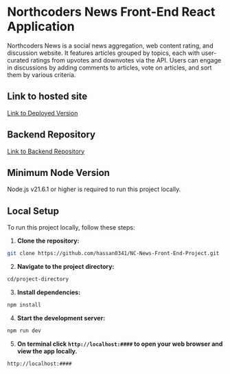 # Northcoders News Front-End React Application

Northcoders News is a social news aggregation, web content rating, and discussion website. It features articles grouped by topics, each with user-curated ratings from upvotes and downvotes via the API. Users can engage in discussions by adding comments to articles, vote on articles, and sort them by various criteria.

## Link to hosted site

[Link to Deployed Version](https://nc-news-react-app-12842324.netlify.app/)


## Backend Repository

[Link to Backend Repository](https://github.com/hassan0341/My-Back-End-Project)

## Minimum Node Version

Node.js v21.6.1 or higher is required to run this project locally.

## Local Setup

To run this project locally, follow these steps:

1. **Clone the repository:**

```sh
git clone https://github.com/hassan0341/NC-News-Front-End-Project.git
```

2. **Navigate to the project directory:**

```sh
cd/project-directory
```

3. **Install dependencies:**

```sh
npm install
```

4. **Start the development server:**

```sh
npm run dev
```

5. **On terminal click `http://localhost:####` to open your web browser and view the app locally.**

```sh
http://localhost:####
```
